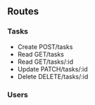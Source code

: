 
## Routes

### Tasks
- Create POST/tasks
- Read GET/tasks
- Read GET/tasks/:id
- Update PATCH/tasks/:id
- Delete DELETE/tasks/:id

### Users

